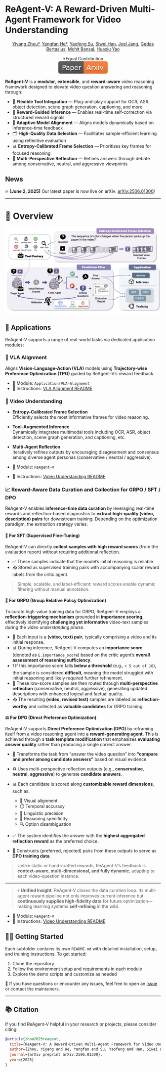 # ReAgent-V: A Reward-Driven Multi-Agent Framework for Video Understanding

<p align="center">
  <a href="https://github.com/YiyangZhou">Yiyang Zhou*</a>, 
  <a href="https://github.com/codepassionor">Yangfan He*</a>, 
  <a href="https://github.com/InfiniteLoopCoder">Yaofeng Su</a>, 
  <a href="https://github.com/Lillianwei-h">Siwei Han</a>, 
  <a href="https://github.com/joeljang">Joel Jang</a>, 
  <a href="https://www.gedasbertasius.com/">Gedas Bertasius</a>, 
  <a href="https://www.cs.unc.edu/~mbansal/">Mohit Bansal</a>, 
  <a href="https://www.huaxiuyao.io/">Huaxiu Yao</a>
</p>


<div align="center">
*Equal Contribution
</div>

<div align="center">
    <a href="https://arxiv.org/abs/2506.01300"><img src="assets/Paper-Arxiv-orange.svg" ></a>
</div>


**ReAgent-V** is a **modular**, **extensible**, and **reward-aware** video reasoning framework designed to elevate video question answering and reasoning through:

- 🔧 **Flexible Tool Integration** — Plug-and-play support for OCR, ASR, object detection, scene graph generation, captioning, and more  
- 🧠 **Reward-Guided Inference** — Enables real-time self-correction via structured reward signals  
- 🎯 **Adaptive Model Alignment** — Aligns models dynamically based on inference-time feedback  
- 🗂️ **High-Quality Data Selection** — Facilitates sample-efficient learning using reflective evaluation  
- 📊 **Entropy-Calibrated Frame Selection** — Prioritizes key frames for focused reasoning  
- 🔁 **Multi-Perspective Reflection** — Refines answers through debate among conservative, neutral, and aggressive viewpoints

  
## News
🔥 **\[June 2, 2025]** Our latest paper is now live on arXiv: [arXiv:2506.01300](https://arxiv.org/abs/2506.01300)!


---

# 📌 Overview
![Framework Overview](assets/framework.png)  


## 🚀 Applications

ReAgent-V supports a range of real-world tasks via dedicated application modules:

### 🧭 VLA Alignment  
Aligns **Vision-Language-Action (VLA)** models using **Trajectory-wise Preference Optimization (TPO)** guided by ReAgent-V’s reward feedback.

- 📁 Module: `Application/VLA-Alignment`  
- 📘 Instructions: [VLA Alignment README](https://github.com/aiming-lab/ReAgent-V/blob/main/Application/VLA-Alignment/README.md)

### 🎥 Video Understanding 

- **Entropy-Calibrated Frame Selection**  
  Efficiently selects the most informative frames for video reasoning.

- **Tool-Augmented Inference**  
  Dynamically integrates multimodal tools including OCR, ASR, object detection, scene graph generation, and captioning, etc.

- **Multi-Agent Reflection**  
  Iteratively refines outputs by encouraging disagreement and consensus among diverse agent personas (conservative / neutral / aggressive).

- 📁 Module: `ReAgent-V`  
- 📘 Instructions: [Video Understanding README](https://github.com/aiming-lab/ReAgent-V/blob/main/ReAgent-V/README.md)

### 📈 Reward-Aware Data Curation and Collection for GRPO / SFT / DPO

ReAgent-V enables **inference-time data curation** by leveraging real-time rewards and reflection-based diagnostics to **extract high-quality (video, description) pairs** for downstream training. Depending on the optimization paradigm, the extraction strategy varies:



#### 🧪 For **SFT (Supervised Fine-Tuning)**

ReAgent-V can directly **collect samples with high reward scores** (from the evaluation report) without requiring additional reflection.

* ✅ These samples indicate that the model’s initial reasoning is reliable.
* 📥 Stored as supervised training pairs with accompanying scalar reward labels from the critic agent.

> Simple, scalable, and label-efficient: reward scores enable dynamic filtering without manual annotation.


#### 🔄 For **GRPO (Group Relative Policy Optimization)**

To curate high-value training data for GRPO, ReAgent-V employs a **reflection-triggering mechanism** grounded in **importance scoring**, effectively identifying **challenging yet informative** video-text samples during the *video understanding phase*.

* 🎥 Each input is a **(video, text) pair**, typically comprising a video and its initial response.
* 📊 During inference, ReAgent-V computes an **importance score** (denoted as `E.importance_score`) based on the critic agent’s **overall assessment of reasoning sufficiency**.
* ❗ If this importance score falls **below a threshold** (e.g., `< 5 out of 10`), the sample is considered **difficult**, meaning the model struggled with initial reasoning and likely required further refinement.
* 🔁 These low-score samples are then routed through **multi-perspective reflection** (conservative, neutral, aggressive), generating updated descriptions with enhanced logical and factual quality.
* 📥 The resulting **(video, revised text)** samples are labeled as **reflection-worthy** and collected as **valuable candidates** for GRPO training.


#### ⚖️ For **DPO (Direct Preference Optimization)**

ReAgent-V supports **Direct Preference Optimization (DPO)** by reframing itself from a video reasoning agent into a **reward-generating agent**. This is achieved through a **task template modification** that emphasizes **evaluating answer quality** rather than producing a single correct answer.

* 🧠 Transforms the task from “answer the video question” into **“compare and prefer among candidate answers”** based on visual evidence.

* ♻️ Uses multi-perspective reflection outputs (e.g., **conservative**, **neutral**, **aggressive**) to generate **candidate answers**.

* 📊 Each candidate is scored along **customizable reward dimensions**, such as:

  * 🎯 Visual alignment
  * ⏱️ Temporal accuracy
  * 💬 Linguistic precision
  * 🧠 Reasoning specificity
  * 🔍 Option disambiguation

* ✅ The system identifies the answer with the **highest aggregated reflection reward** as the preferred choice.

* 🔗 Constructs (preferred, rejected) pairs from these outputs to serve as **DPO training data**.

> Unlike static or hand-crafted rewards, ReAgent-V’s feedback is **context-aware, multi-dimensional, and fully dynamic**, adapting to each video-question instance.


---

> 🌀 **Unified Insight**:
> ReAgent-V closes the data curation loop. Its multi-agent reward pipeline not only improves current inference but **continuously supplies high-fidelity data** for future optimization—making learning systems **self-refining** in the wild.

- 📁 Module: `ReAgent-V`  
- 📘 Instructions: [Video Understanding README](https://github.com/aiming-lab/ReAgent-V/blob/main/ReAgent-V/README.md)

  
## 🧑‍💻 Getting Started

Each subfolder contains its own `README.md` with detailed installation, setup, and training instructions. To get started:

1. Clone the repository  
2. Follow the environment setup and requirements in each module  
3. Explore the demo scripts and customize as needed

💬 If you have questions or encounter any issues, feel free to open an [issue](https://github.com/aiming-lab/ReAgent-V/issues) or contact the maintainers.

---

## 📚 Citation

If you find ReAgent-V helpful in your research or projects, please consider citing:

```bibtex
@article{zhou2025reagent,
  title={ReAgent-V: A Reward-Driven Multi-Agent Framework for Video Understanding},
  author={Zhou, Yiyang and He, Yangfan and Su, Yaofeng and Han, Siwei and Jang, Joel and Bertasius, Gedas and Bansal, Mohit and Yao, Huaxiu},
  journal={arXiv preprint arXiv:2506.01300},
  year={2025}
}
